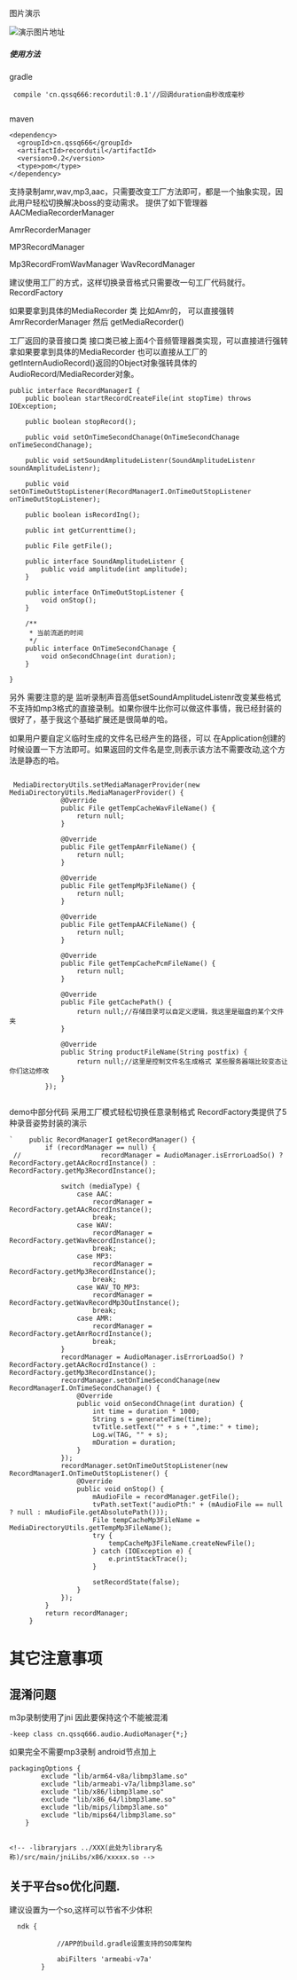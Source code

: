 
 图片演示

![演示图片地址](https://github.com/qssq/recordutil/blob/master/Pictures/1.gif)

##### 使用方法

gradle
```
 compile 'cn.qssq666:recordutil:0.1'//回调duration由秒改成毫秒


```

maven

```
<dependency>
  <groupId>cn.qssq666</groupId>
  <artifactId>recordutil</artifactId>
  <version>0.2</version>
  <type>pom</type>
</dependency>
```


支持录制amr,wav,mp3,aac，只需要改变工厂方法即可，都是一个抽象实现，因此用户轻松切换解决boss的变动需求。
提供了如下管理器
AACMediaRecorderManager

AmrRecorderManager

MP3RecordManager

Mp3RecordFromWavManager
WavRecordManager


建议使用工厂的方式，这样切换录音格式只需要改一句工厂代码就行。
RecordFactory

如果要拿到具体的MediaRecorder 类 比如Amr的， 可以直接强转AmrRecorderManager 然后 getMediaRecorder()

工厂返回的录音接口类 接口类已被上面4个音频管理器类实现，可以直接进行强转拿如果要拿到具体的MediaRecorder 也可以直接从工厂的getInternAudioRecord()返回的Object对象强转具体的AudioRecord/MediaRecorder对象。


```
public interface RecordManagerI {
    public boolean startRecordCreateFile(int stopTime) throws IOException;

    public boolean stopRecord();

    public void setOnTimeSecondChanage(OnTimeSecondChanage onTimeSecondChanage);

    public void setSoundAmplitudeListenr(SoundAmplitudeListenr soundAmplitudeListenr);

    public void setOnTimeOutStopListener(RecordManagerI.OnTimeOutStopListener onTimeOutStopListener);

    public boolean isRecordIng();

    public int getCurrenttime();

    public File getFile();

    public interface SoundAmplitudeListenr {
        public void amplitude(int amplitude);
    }

    public interface OnTimeOutStopListener {
        void onStop();
    }

    /**
     * 当前流逝的时间
     */
    public interface OnTimeSecondChanage {
        void onSecondChnage(int duration);
    }

}
```

另外 需要注意的是 监听录制声音高低setSoundAmplitudeListenr改变某些格式不支持如mp3格式的直接录制。如果你很牛比你可以做这件事情，我已经封装的很好了，基于我这个基础扩展还是很简单的哈。


如果用户要自定义临时生成的文件名已经产生的路径，可以 在Application创建的时候设置一下方法即可。如果返回的文件名是空,则表示该方法不需要改动,这个方法是静态的哈。


```

 MediaDirectoryUtils.setMediaManagerProvider(new MediaDirectoryUtils.MediaManagerProvider() {
             @Override
             public File getTempCacheWavFileName() {
                 return null;
             }
 
             @Override
             public File getTempAmrFileName() {
                 return null;
             }
 
             @Override
             public File getTempMp3FileName() {
                 return null;
             }
 
             @Override
             public File getTempAACFileName() {
                 return null;
             }
 
             @Override
             public File getTempCachePcmFileName() {
                 return null;
             }
 
             @Override
             public File getCachePath() {
                 return null;//存储目录可以自定义逻辑，我这里是磁盘的某个文件夹
             }
 
             @Override
             public String productFileName(String postfix) {
                 return null;//这里是控制文件名生成格式 某些服务器端比较变态让你们这边修改
             }
         });
 
```

demo中部分代码 
采用工厂模式轻松切换任意录制格式 RecordFactory类提供了5种录音姿势封装的演示


```
`    public RecordManagerI getRecordManager() {
         if (recordManager == null) {
 //                    recordManager = AudioManager.isErrorLoadSo() ? RecordFactory.getAAcRocrdInstance() : RecordFactory.getMp3RecordInstance();
 
             switch (mediaType) {
                 case AAC:
                     recordManager = RecordFactory.getAAcRocrdInstance();
                     break;
                 case WAV:
                     recordManager = RecordFactory.getWavRecordInstance();
                     break;
                 case MP3:
                     recordManager = RecordFactory.getMp3RecordInstance();
                     break;
                 case WAV_TO_MP3:
                     recordManager = RecordFactory.getWavRecordMp3OutInstance();
                     break;
                 case AMR:
                     recordManager = RecordFactory.getAmrRocrdInstance();
                     break;
             }
             recordManager = AudioManager.isErrorLoadSo() ? RecordFactory.getAAcRocrdInstance() : RecordFactory.getMp3RecordInstance();
             recordManager.setOnTimeSecondChanage(new RecordManagerI.OnTimeSecondChanage() {
                 @Override
                 public void onSecondChnage(int duration) {
                     int time = duration * 1000;
                     String s = generateTime(time);
                     tvTitle.setText("" + s + ",time:" + time);
                     Log.w(TAG, "" + s);
                     mDuration = duration;
                 }
             });
             recordManager.setOnTimeOutStopListener(new RecordManagerI.OnTimeOutStopListener() {
                 @Override
                 public void onStop() {
                     mAudioFile = recordManager.getFile();
                     tvPath.setText("audioPth:" + (mAudioFile == null ? null : mAudioFile.getAbsolutePath()));
                     File tempCacheMp3FileName = MediaDirectoryUtils.getTempMp3FileName();
                     try {
                         tempCacheMp3FileName.createNewFile();
                     } catch (IOException e) {
                         e.printStackTrace();
                     }
 
                     setRecordState(false);
                 }
             });
         }
         return recordManager;
     }
```

其它注意事项
======

混淆问题
---
m3p录制使用了jni 因此要保持这个不能被混淆

```-keep class cn.qssq666.audio.AudioManager{*;}```

如果完全不需要mp3录制
android节点加上
```
packagingOptions {
        exclude "lib/arm64-v8a/libmp3lame.so"
        exclude "lib/armeabi-v7a/libmp3lame.so"
        exclude "lib/x86/libmp3lame.so"
        exclude "lib/x86_64/libmp3lame.so"
        exclude "lib/mips/libmp3lame.so"
        exclude "lib/mips64/libmp3lame.so"
    }
    
```



```
<!-- -libraryjars ../XXX(此处为library名称)/src/main/jniLibs/x86/xxxxx.so -->
```

关于平台so优化问题.
--------

建议设置为一个so,这样可以节省不少体积
```
  ndk {

            //APP的build.gradle设置支持的SO库架构

            abiFilters 'armeabi-v7a'
        }
```
